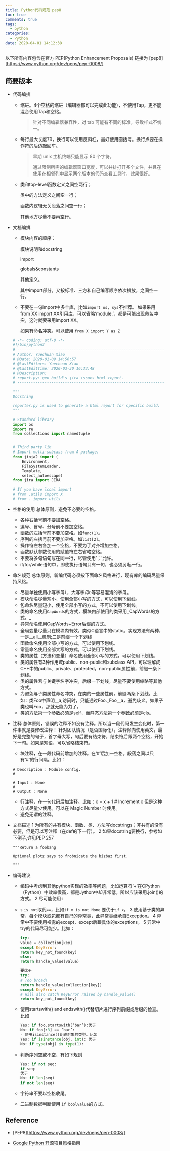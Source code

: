 ```yaml
---
title: Python代码规范 pep8
toc: true
comments: true
tags:
  - python
categories:
  - Python
date: 2020-04-01 14:12:38
---
```


以下所有内容包含在官方 PEP(Python Enhancement Proposals) 链接为 [pep8][https://www.python.org/dev/peps/pep-0008/]

## 简要版本

- 代码编排

  - 缩进。4个空格的缩进（编辑器都可以完成此功能），不使用Tap，更不能混合使用Tap和空格。

    > 针对不同编辑器兼容性，对 tab 可能有不同的标准，导致样式不统一。

  - 每行最大长度79，换行可以使用反斜杠，最好使用圆括号。换行点要在操作符的后边敲回车。

    > 早期 unix 主机终端只能显示 80 个字符。
    >
    > 通过限制所需的编辑器窗口宽度，可以并排打开多个文件，并且在使用在相邻列中显示两个版本的代码查看工具时，效果很好。

  - 类和top-level函数定义之间空两行；

    类中的方法定义之间空一行；

    函数内逻辑无关段落之间空一行；

    其他地方尽量不要再空行。

- 文档编排

  - 模块内容的顺序：

    模块说明和docstring

    import

    globals&constants

    其他定义。

    其中import部分，又按标准、三方和自己编写顺序依次排放，之间空一行。

  - 不要在一句import中多个库，比如`import os, sys`不推荐。
    如果采用from XX import XX引用库，可以省略‘module.’，都是可能出现命名冲突，这时就要采用import XX。

    如果有命名冲突。可以使用 `from X import Y as Z`

  ```python
  # -*- coding: utf-8 -*-
  #!/bin/python3
  # -------------------------------------------------------------------------
  # Author: Yuechuan Xiao
  # @Date: 2020-01-09 14:56:57
  # @LastEditors: Yuechuan Xiao
  # @LastEditTime: 2020-03-30 16:33:48
  # @Description:
  # report.py: gen build's jira issues html report.
  # -------------------------------------------------------------------------
  
  """
  Docstring
  
  reporter.py is used to generate a html report for specific build.
  """
  
  # Standard library
  import os
  import re
  from collections import namedtuple
  
  
  # Third party lib
  # Import multi-subcass from A package.
  from jinja2 import (
      Environment,
      FileSystemLoader,
      Template,
      select_autoescape)
  from jira import JIRA
  
  # If you have lcoal import 
  # from .utils import X
  # from . import utils
  ```

  

- 空格的使用
  总体原则，避免不必要的空格。

  - 各种右括号前不要加空格。
  - 逗号、冒号、分号前不要加空格。
  - 函数的左括号前不要加空格。如`func(1)`。
  - 序列的左括号前不要加空格。如`list[2]`。
  - 操作符左右各加一个空格，不要为了对齐增加空格。
  - 函数默认参数使用的赋值符左右省略空格。
  - 不要将多句语句写在同一行，尽管使用‘；’允许。
  - if/for/while语句中，即使执行语句只有一句，也必须另起一行。

- 命名规范
  总体原则，新编代码必须按下面命名风格进行，现有库的编码尽量保持风格。

  - 尽量单独使用小写字母`l`，大写字母`O`等容易混淆的字母。
  - 模块命名尽量短小，使用全部小写的方式，可以使用下划线。
  - 包命名尽量短小，使用全部小写的方式，不可以使用下划线。
  - 类的命名使用`CapWords`的方式，模块内部使用的类采用_CapWords的方式。_
  - 异常命名使用CapWords+Error后缀的方式。
  - 全局变量尽量只在模块内有效，类似C语言中的static。实现方法有两种，一是__all__机制;二是前缀一个下划线
  - 函数命名使用全部小写的方式，可以使用下划线。
  - 常量命名使用全部大写的方式，可以使用下划线。
  - 类的属性（方法和变量）命名使用全部小写的方式，可以使用下划线。
  - 类的属性有3种作用域public、non-public和subclass API，可以理解成C++中的public、private、protected，non-public属性前，前缀一条下划线。
  - 类的属性若与关键字名字冲突，后缀一下划线，尽量不要使用缩略等其他方式。
  - 为避免与子类属性命名冲突，在类的一些属性前，前缀两条下划线。比如：类Foo中声明__a,访问时，只能通过Foo._Foo__a，避免歧义。如果子类也叫Foo，那就无能为力了。
  - 类的方法第一个参数必须是self，而静态方法第一个参数必须是cls。

- 注释
  总体原则，错误的注释不如没有注释。所以当一段代码发生变化时，第一件事就是要修改注释！
  针对团队情况（是否国际化），注释倾向使用英文，最好是完整的句子，首字母大写，句后要有结束符，结束符后跟两个空格，开始下一句。如果是短语，可以省略结束符。

  - 块注释，在一段代码前增加的注释。在‘#’后加一空格。段落之间以只有‘#’的行间隔。比如：

  ```
  # Description : Module config.
  #
  
  # Input : None
  #
  # Output : None
  ```

  - 行注释，在一句代码后加注释。比如：x = x + 1 # Increment x
    但是这种方式尽量少使用。可以在 Magic Number 时使用。
  - 避免无谓的注释。

- 文档描述
  1 为所有的共有模块、函数、类、方法写docstrings；非共有的没有必要，但是可以写注释（在def的下一行）。
  2 如果docstring要换行，参考如下例子,详见PEP 257

  ```shell
  """Return a foobang
  
  Optional plotz says to frobnicate the bizbaz first.
  
  """
  ```

- 编码建议

  - 编码中考虑到其他python实现的效率等问题，比如运算符‘+’在CPython（Python）中效率很高，都是Jython中却非常低，所以应该采用.join()的方式。
    2 尽可能使用`i`

  - `s` `is not`取代`==`，比如`if x is not None` 要优于`if x`。
    3 使用基于类的异常，每个模块或包都有自己的异常类，此异常类继承自Exception。
    4 异常中不要使用裸露的except，except后跟具体的exceptions。
    5 异常中try的代码尽可能少。比如：

    ```python
    try:
    value = collection[key]
    except KeyError:
    return key_not_found(key)
    else:
    return handle_value(value)
    
    要优于
    try:
    # Too broad!
    return handle_value(collection[key])
    except KeyError:
    # Will also catch KeyError raised by handle_value()
    return key_not_found(key)
    ```

  - 使用startswith() and endswith()代替切片进行序列前缀或后缀的检查。比如

    ```python
    Yes: if foo.startswith(‘bar’):优于
    No: if foo[:3] == ‘bar’:
    - 使用isinstance()比较对象的类型。比如
    Yes: if isinstance(obj, int): 优于
    No: if type(obj) is type(1):
    ```

  - 判断序列空或不空，有如下规则

    ```python
    Yes: if not seq:
    if seq:
    优于
    No: if len(seq)
    if not len(seq)
    ```

  - 字符串不要以空格收尾。

  - 二进制数据判断使用 `if boolvalue`的方式。



## Reference

- [PEP8][https://www.python.org/dev/peps/pep-0008/]

- [Google Python 开源项目风格指南](https://zh-google-styleguide.readthedocs.io/en/latest/google-python-styleguide/contents/)

